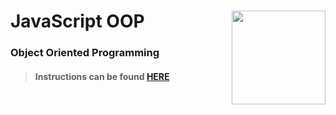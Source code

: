 # JavaScript OOP <img align="right" src="https://github.com/Learning-Fuze/prototypes_C5.17/blob/assets/assets/images/logos/LF_LOGO.png?raw=true" width="150">
### Object Oriented Programming

>#### Instructions can be found <a href="http://learning-fuze.github.io/prototypes_C5.17/#/JS-OOP" target="_blank">HERE</a>
